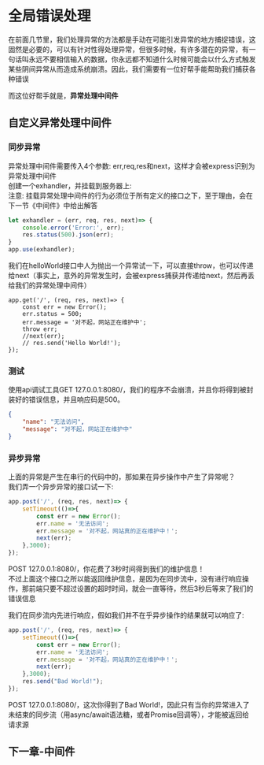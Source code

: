 # 全局错误处理

在前面几节里，我们处理异常的方法都是手动在可能引发异常的地方捕捉错误，这固然是必要的，可以有针对性得处理异常，但很多时候，有许多潜在的异常，有一句话叫永远不要相信输入的数据，你永远都不知道什么时候可能会以什么方式触发某些阴间异常从而造成系统崩溃。因此，我们需要有一位好帮手能帮助我们捕获各种错误  

而这位好帮手就是，**异常处理中间件**

## 自定义异常处理中间件

### 同步异常

异常处理中间件需要传入4个参数: err,req,res和next，这样才会被express识别为异常处理中间件  
创建一个exhandler，并挂载到服务器上:  
注意: 挂载异常处理中间件的行为必须位于所有定义的接口之下，至于理由，会在下一节《中间件》中给出解答
```js
let exhandler = (err, req, res, next)=> {
    console.error('Error:', err);
    res.status(500).json(err);
}
app.use(exhandler);
```

我们在helloWorld接口中人为抛出一个异常试一下，可以直接throw，也可以传递给next（事实上，意外的异常发生时，会被express捕获并传递给next，然后再丢给我们的异常处理中间件）
```
app.get('/', (req, res, next)=> {
    const err = new Error();
    err.status = 500;
    err.message = '对不起，网站正在维护中';
    throw err;
    //next(err);
    // res.send('Hello World!');
});
```

### 测试

使用api调试工具GET 127.0.0.1:8080/，我们的程序不会崩溃，并且你将得到被封装好的错误信息，并且响应码是500。

```JSON
{
    "name": "无法访问",
    "message": "对不起，网站正在维护中"
}
```

### 异步异常

上面的异常是产生在串行的代码中的，那如果在异步操作中产生了异常呢？  
我们弄一个异步异常的接口试一下:  
```js
app.post('/', (req, res, next)=> {
    setTimeout(()=>{
        const err = new Error();
        err.name = '无法访问';
        err.message = '对不起，网站真的正在维护中！';
        next(err);
    },3000);
});
```
POST 127.0.0.1:8080/，你花费了3秒时间得到我们的维护信息！  
不过上面这个接口之所以能返回维护信息，是因为在同步流中，没有进行响应操作，那前端只要不超过设置的超时时间，就会一直等待，然后3秒后等来了我们的错误信息

我们在同步流内先进行响应，假如我们并不在乎异步操作的结果就可以响应了:
```js
app.post('/', (req, res, next)=> {
    setTimeout(()=>{
        const err = new Error();
        err.name = '无法访问';
        err.message = '对不起，网站真的正在维护中！';
        next(err);
    },3000);
    res.send("Bad World!");
});
```
POST 127.0.0.1:8080/，这次你得到了Bad World!，因此只有当你的异常进入了未结束的同步流（用async/await语法糖，或者Promise回调等），才能被返回给请求源

## 下一章-中间件
